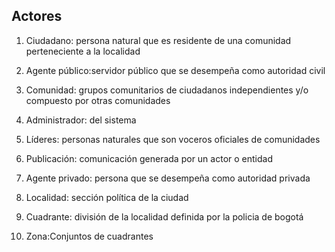 Actores
-----------

1. Ciudadano: persona natural que es residente de una comunidad perteneciente a la localidad

2. Agente público:servidor público que se desempeña como autoridad civil

3. Comunidad: grupos comunitarios de ciudadanos independientes y/o compuesto por otras comunidades

4. Administrador: del sistema

5. Líderes: personas naturales que son voceros oficiales de comunidades

6. Publicación: comunicación generada por un actor o entidad

7. Agente privado: persona que se desempeña como autoridad privada

8. Localidad: sección política de la ciudad

9. Cuadrante: división de la localidad definida por la policia de bogotá

10. Zona:Conjuntos de cuadrantes